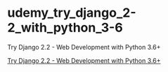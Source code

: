# udemy_try_django_2-2_with_python_3-6
Try Django 2.2 - Web Development with Python 3.6+

[Try Django 2.2 - Web Development with Python 3.6+](https://www.udemy.com/course/try-django-2-2-python-web-development/learn/lecture/14258932#overview)
